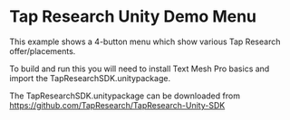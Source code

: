 # Tap Research Unity Demo Menu

This example shows a 4-button menu which show various Tap Research offer/placements.

To build and run this you will need to install Text Mesh Pro basics and import the TapResearchSDK.unitypackage.

The TapResearchSDK.unitypackage can be downloaded from https://github.com/TapResearch/TapResearch-Unity-SDK



